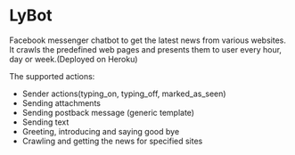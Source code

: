 # LyBot
Facebook messenger chatbot to get the latest news from various websites. It crawls the predefined web pages and presents them to user every hour, day or week.(Deployed on Heroku) 

The supported actions:
- Sender actions(typing_on, typing_off, marked_as_seen)
- Sending attachments
- Sending postback message (generic template)
- Sending text
- Greeting, introducing and saying good bye
- Crawling and getting the news for specified sites
